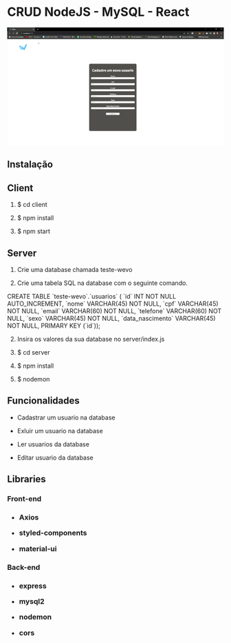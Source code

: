 # CRUD NodeJS - MySQL - React

<img src='./client/demonstração.gif'>

## Instalação

## Client

1. $ cd client

2. $ npm install

3. $ npm start

## Server
1. Crie uma database chamada teste-wevo

2. Crie uma tabela SQL na database com o seguinte comando.

<p>CREATE TABLE `teste-wevo`.`usuarios` (
  `id` INT NOT NULL AUTO_INCREMENT,
  `nome` VARCHAR(45) NOT NULL,
  `cpf` VARCHAR(45) NOT NULL,
  `email` VARCHAR(60) NOT NULL,
  `telefone` VARCHAR(60) NOT NULL,
  `sexo` VARCHAR(45) NOT NULL,
  `data_nascimento` VARCHAR(45) NOT NULL,
  PRIMARY KEY (`id`));<p/>

2. Insira os valores da sua database no server/index.js

3. $ cd server

4. $ npm install

5. $ nodemon

## Funcionalidades

- Cadastrar um usuario na database

- Exluir um usuario na database

- Ler usuarios da database

- Editar usuario da database

## Libraries

<h3>Front-end<h3/>

- Axios

- styled-components

- material-ui

<h3>Back-end<h3/>

- express

- mysql2

- nodemon

- cors


